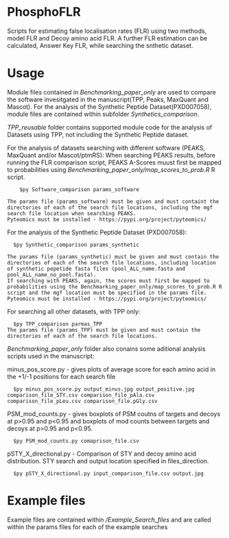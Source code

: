 # PhosphoFLR
Scripts for estimating false localisation rates (FLR) using two methods, model FLR and Decoy amino acid FLR. A further FLR estimation can be calculated, Answer Key FLR, while searching the snthetic dataset.

# Usage

Module files contained in *Benchmarking_paper_only* are used to compare the software invesitgated in the manuscript(TPP, Peaks, MaxQuant and Mascot). For the analysis of the Synthetic Peptide Dataset(PXD007058), module files are contained within subfolder *Synthetics_comparison*. 

*TPP_reusable* folder contains supported module code for the analysis of Datasets using TPP, not including the Synthetic Peptide dataset. 

For the analysis of datasets searching with different software (PEAKS, MaxQuant and/or Mascot/ptmRS):
	When searching PEAKS results, before running the FLR comparison script, PEAKS A-Scores muust first be mapped to probabilities using *Benchmarking_paper_only/map_scores_to_prob.R* R script. 

	    $py Software_comparison params_software
    
    The params file (params_software) must be given and must containt the directories of each of the search file locations, including the mgf search file location when searching PEAKS. 
    Pyteomics must be installed - https://pypi.org/project/pyteomics/
	

For the analysis of the Synthetic Peptide Dataset (PXD007058):

      $py Synthetic_comparison params_synthetic
    
    The params file (params_synthetic) must be given and must contain the directories of each of the search file locations, including location of synthetic pepetide fasta files (pool_ALL_name.fasta and pool_ALL_name_no_pool.fasta). 
    If searching with PEAKS, again, the scores must first be mapped to probabilities using the Benchmarking_paper_only/map_scores_to_prob.R R script and the mgf location must be specified in the params file.
    Pyteomics must be installed - https://pypi.org/project/pyteomics/
	
  
For searching all other datasets, with TPP only:

      $py TPP_comparison parmas_TPP	
    The params file (params_TPP) must be given and must contain the directories of each of the search file locations. 


*Benchmarking_paper_only* folder also conains some aditional analysis scripts used in the manuscript:

minus_pos_score.py - gives plots of average score for each amino acid in the +1/-1 positions for each search file

	  $py minus_pos_score.py output_minus.jpg output_positive.jpg comparison_file_STY.csv comparison_file_pAla.csv comparison_file_pLeu.csv comparison_file.pGly.csv
	
PSM_mod_counts.py - gives boxplots of PSM coutns of targets and decoys at p>0.95 and p<0.95 and boxplots of mod counts between targets and decoys at p>0.95 and p<0.95.

	  $py PSM_mod_counts.py comaprison_file.csv

pSTY_X_directional.py - Comparison of STY and decoy amino acid distribution. STY search and output location specified in files_direction.

	  $py pSTY_X_directional.py input_comparison_file.csv output.jpg
    
# Example files

Example files are contained within */Example_Search_files* and are called within the params files for each of the example searches
